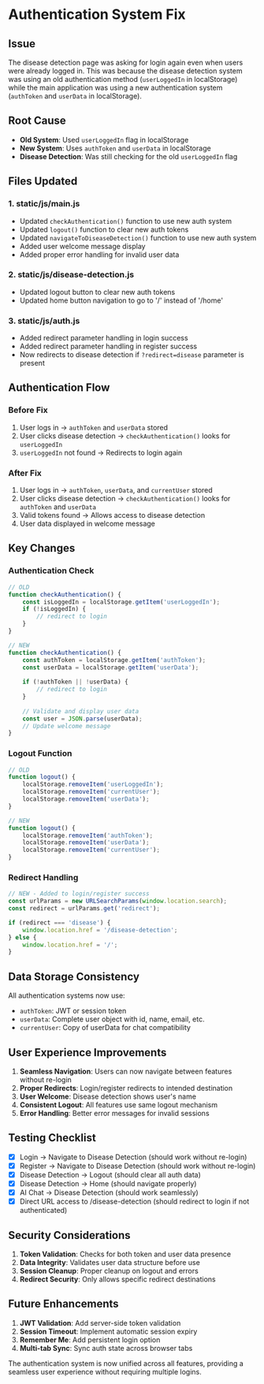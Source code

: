 # Authentication System Fix

## Issue
The disease detection page was asking for login again even when users were already logged in. This was because the disease detection system was using an old authentication method (`userLoggedIn` in localStorage) while the main application was using a new authentication system (`authToken` and `userData` in localStorage).

## Root Cause
- **Old System**: Used `userLoggedIn` flag in localStorage
- **New System**: Uses `authToken` and `userData` in localStorage
- **Disease Detection**: Was still checking for the old `userLoggedIn` flag

## Files Updated

### 1. **static/js/main.js**
- Updated `checkAuthentication()` function to use new auth system
- Updated `logout()` function to clear new auth tokens
- Updated `navigateToDiseaseDetection()` function to use new auth system
- Added user welcome message display
- Added proper error handling for invalid user data

### 2. **static/js/disease-detection.js**
- Updated logout button to clear new auth tokens
- Updated home button navigation to go to '/' instead of '/home'

### 3. **static/js/auth.js**
- Added redirect parameter handling in login success
- Added redirect parameter handling in register success
- Now redirects to disease detection if `?redirect=disease` parameter is present

## Authentication Flow

### Before Fix
1. User logs in → `authToken` and `userData` stored
2. User clicks disease detection → `checkAuthentication()` looks for `userLoggedIn`
3. `userLoggedIn` not found → Redirects to login again

### After Fix
1. User logs in → `authToken`, `userData`, and `currentUser` stored
2. User clicks disease detection → `checkAuthentication()` looks for `authToken` and `userData`
3. Valid tokens found → Allows access to disease detection
4. User data displayed in welcome message

## Key Changes

### Authentication Check
```javascript
// OLD
function checkAuthentication() {
    const isLoggedIn = localStorage.getItem('userLoggedIn');
    if (!isLoggedIn) {
        // redirect to login
    }
}

// NEW
function checkAuthentication() {
    const authToken = localStorage.getItem('authToken');
    const userData = localStorage.getItem('userData');
    
    if (!authToken || !userData) {
        // redirect to login
    }
    
    // Validate and display user data
    const user = JSON.parse(userData);
    // Update welcome message
}
```

### Logout Function
```javascript
// OLD
function logout() {
    localStorage.removeItem('userLoggedIn');
    localStorage.removeItem('currentUser');
    localStorage.removeItem('userData');
}

// NEW
function logout() {
    localStorage.removeItem('authToken');
    localStorage.removeItem('userData');
    localStorage.removeItem('currentUser');
}
```

### Redirect Handling
```javascript
// NEW - Added to login/register success
const urlParams = new URLSearchParams(window.location.search);
const redirect = urlParams.get('redirect');

if (redirect === 'disease') {
    window.location.href = '/disease-detection';
} else {
    window.location.href = '/';
}
```

## Data Storage Consistency

All authentication systems now use:
- `authToken`: JWT or session token
- `userData`: Complete user object with id, name, email, etc.
- `currentUser`: Copy of userData for chat compatibility

## User Experience Improvements

1. **Seamless Navigation**: Users can now navigate between features without re-login
2. **Proper Redirects**: Login/register redirects to intended destination
3. **User Welcome**: Disease detection shows user's name
4. **Consistent Logout**: All features use same logout mechanism
5. **Error Handling**: Better error messages for invalid sessions

## Testing Checklist

- [x] Login → Navigate to Disease Detection (should work without re-login)
- [x] Register → Navigate to Disease Detection (should work without re-login)
- [x] Disease Detection → Logout (should clear all auth data)
- [x] Disease Detection → Home (should navigate properly)
- [x] AI Chat → Disease Detection (should work seamlessly)
- [x] Direct URL access to /disease-detection (should redirect to login if not authenticated)

## Security Considerations

1. **Token Validation**: Checks for both token and user data presence
2. **Data Integrity**: Validates user data structure before use
3. **Session Cleanup**: Proper cleanup on logout and errors
4. **Redirect Security**: Only allows specific redirect destinations

## Future Enhancements

1. **JWT Validation**: Add server-side token validation
2. **Session Timeout**: Implement automatic session expiry
3. **Remember Me**: Add persistent login option
4. **Multi-tab Sync**: Sync auth state across browser tabs

The authentication system is now unified across all features, providing a seamless user experience without requiring multiple logins.